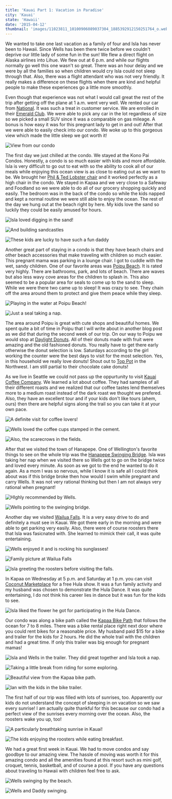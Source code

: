 ```yaml
---
title: 'Kauai Part 1: Vacation in Paradise'
city: 'Kauai'
state: 'Hawaii'
date: '2015-04-12'
thumbnail: 'images/11023811_10100906089037304_1885392912150251764_o.webp'
---
```


We wanted to take one last vacation as a family of four and Isla has never been to Hawaii. Since Wells has been there twice before we couldn't deprive our little lady of some fun in the sun! We flew a direct flight on Alaska airlines into Lihue. We flew out at 6 p.m. and while our flights normally go well this one wasn't so great. There was an hour delay and we were by all the families so when children would cry Isla could not sleep through that. Also, there was a flight attendant who was not very friendly. It really makes a difference on these flights when there are kind and helpful people to make these experiences go a little more smoothly.

Even though that experience was not what I would call great the rest of the trip after getting off the plane at 1 a.m. went very well. We rented our car from [National](https://www.nationalcar.com/en_US/car-rental/home.html). It was such a treat in customer service. We are enrolled in their [Emerald Club](https://www.nationalcar.com/en_US/car-rental/loyalty/enrollment/welcome.html). We were able to pick any car in the lot regardless of size so we picked a small SUV since it was a comparable on gas mileage. A bonus is how easy it was for this pregnant lady to get in and out! After that we were able to easily check into our condo. We woke up to this gorgeous view which made the little sleep we got worth it!

![View from our condo ](images/11084152_10100906090399574_7480595116588073648_o.webp)

The first day we just chilled at the condo. We stayed at the Kono Pai Condos. Honestly, a condo is so much easier with kids and more affordable. Isla is very difficult to go out to eat with so the ability to cook all of our meals while enjoying this ocean view is as close to eating out as we want to be. We brought her [Phil & Ted Lobster chair](http://youngmodernmama.com/2015/01/philandteds-lobster/ 'phil&teds Lobster') and it worked perfectly as a high chair in the condo. We stayed in Kapaa and we very close to a Safeway and Foodland so we were able to do all of our grocery shopping quickly and easily. The bedroom was in the back of the condo so while the kids napped and kept a normal routine we were still able to enjoy the ocean. The rest of the day we hung out at the beach right by here. My kids love the sand so luckily they could be easily amused for hours.

![Isla loved digging in the sand! ](images/11082255_10100906095194964_3037037691379358993_o.webp)

![And building sandcastles ](images/11082417_10100906095025304_642701378199647751_o.webp)

![These kids are lucky to have such a fun daddy](images/11080865_10100906095544264_8845069530066413608_o.webp)

Another great part of staying in a condo is that they have beach chairs and other beach accessories that make traveling with children so much easier. This pregnant mama was parking in a lounge chair. I got to cuddle with the wet, sandy children. One of our favorite areas was [Poipu Beach](http://www.poipubeach.org/). It is rated very highly. There are bathrooms, park, and lots of beach. There are waves but also less wavy cove areas for the children to splash in. This also seemed to be a popular area for seals to come up to the sand to sleep. While we were there two came up to sleep! It was crazy to see. They chain off the area around them to protect and give them peace while they sleep.

![Playing in the water at Poipu Beach! ](images/10985291_10100906089725924_7805157428283119676_o.webp)

![Just a seal taking a nap. ](images/11079996_10100906089261854_6362764457187576179_o.webp)

The area around Poipu is great with cute shops and beautiful homes. We spent quite a bit of time in Poipu that I will write about in another blog post as we did that during the second week of our trip. On our way to Poipu we would stop at [Daylight Donuts](http://www.daylightdonuts.com/). All of their donuts made with fruit were amazing and the old fashioned donuts. You really have to get there early otherwise the donut selection is low. Saturdays according to the girl working the counter were the best days to visit for the most selection. Yes, in this household we really love donuts! Shout out to [Top Pot](http://www.toppotdoughnuts.com/) in the Northwest. I am still partial to their chocolate cake donuts!

As we live in Seattle we could not pass up the oppurtunity to visit [Kauai Coffee Company](http://kauaicoffee.com/). We learned a lot about coffee. They had samples of all their different roasts and we realized that our coffee tastes lend themselves more to a medium roast instead of the dark roast we thought we prefered. Also, they have an excellent tour and if your kids don't like tours (ahem, ours) then there are helpful signs along the trail so you can take it at your own pace.

![A definite visit for coffee lovers!](images/10497386_10100906091632104_7403379766300408489_o.webp)

![Wells loved the coffee cups stamped in the cement. ](images/11096574_10100906091502364_4408797303916046314_o1.webp)

![Also, the scarecrows in the fields. ](images/11080680_10100906090963444_9112761907551021252_o.webp)

After that we visited the town of Hanapepe. One of Wellington's favorite things to see on the whole trip was the [Hanapepe Swinging Bridge](http://www.kauai.com/hanapepe-swinging-bridge). Isla was taking her nap when we visited there so Wells got to go on the bridge twice and loved every minute. As soon as we got to the end he wanted to do it again. As a mom I was so nervous, while I know it is safe all I could think about was if this bridge broke then how would I swim while pregnant and carry Wells. It was not very rational thinking but then I am not always very rational when pregnant!

![HIghly recommended by Wells.](images/10497386_10100906092096174_130217609903721609_o1.webp)

![Wells pointing to the swinging bridge. ](images/11080765_10100906091677014_584728898864726991_o.webp)

Another day we visited [Wailua Falls](http://www.gohawaii.com/en/kauai/regions-neighborhoods/lihue/wailua-falls/). It is a very easy drive to do and definitely a must see in Kauai. We got there early in the morning and were able to get parking very easily. Also, there were of course roosters there that Isla was fasicnated with. She learned to mimick their call, it was quite entertaining.

![Wells enjoyed it and is rocking his sunglasses! ](images/11077784_10100906087879624_8167538635625872452_o.webp)

![Family picture at Wailua Falls ](images/11133858_10100906088114154_2473073698606269462_o-2.webp)

![Isla greeting the roosters before visiting the falls. ](images/11149741_10100906087675034_1350055598177724996_o-1.webp)

In Kapaa on Wednesday at 5 p.m. and Saturday at 1 p.m. you can visit [Coconut Marketplace](http://www.coconutmarketplace.com/events/hula-show) for a free Hula show. It was a fun family activity and my husband was chosen to demonstrate the Hula Dance. It was quite entertaining, I do not think his career lies in dance but it was fun for the kids to see.

![Isla liked the flower he got for participating in the Hula Dance. ](images/11059934_10100906088747884_514537004335973451_o-1.webp)

Our condo was along a bike path called the [Kapaa Bike Path](http://www.kauaiexclusive.com/blog/Kauai-Bike-Path.php) that follows the ocean for 7 to 8 miles. There was a bike rental place right next door where you could rent bikes for a reasonable price. My husband paid $15 for a bike and trailer for the kids for 2 hours. He did the whole trail with the children and had a great time. If only this trailer was big enough for pregnant mamas!

![Isla and Wells in the trailer. They did great together and Isla took a nap. ](images/10997987_10100906092330704_6761424233386612263_o.webp)

![Taking a little break from riding for some exploring. ](images/11080737_10100906093099164_2412739687364699765_o.webp)

![Beautiful view from the Kapaa bike path. ](images/11051868_10100906093508344_1112264783171215428_o.webp)

![Ian with the kids in the bike trailer. ](images/1598571_10100906093847664_7831724034900740021_o.webp)

The first half of our trip was filled with lots of sunrises, too. Apparently our kids do not understand the concept of sleeping in on vacation so we saw every sunrise! I am actually quite thankful for this because our condo had a perfect view of the sunrises every morning over the ocean. Also, the roosters wake you up, too!

![A particularly breathtaking sunrise in Kauai! ](images/11023811_10100906089037304_1885392912150251764_o.webp)

![The kids enjoying the roosters while eating breakfast. ](images/11083750_10100906087600184_7392352165310103819_o.webp)

We had a great first week in Kauai. We had to move condos and say goodbye to our amazing view. The hassle of moving was worth it for this amazing condo and all the amenities found at this resort such as mini golf, croquet, tennis, basketball, and of course a pool. If you have any questions about traveling to Hawaii with children feel free to ask.

![Wells swinging by the beach. ](images/11087407_10100906094002354_1217463241413202820_o.webp)

![Wells and Daddy swinging. ](images/11115825_10100906094626104_7545938248302153989_o.webp)

